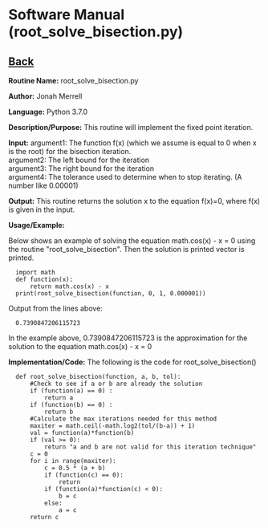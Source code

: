 # Software Manual (root_solve_bisection.py)

## [Back](softwaremanual.md)

**Routine Name:**           root_solve_bisection.py

**Author:** Jonah Merrell

**Language:** Python 3.7.0

**Description/Purpose:** This routine will implement the fixed point iteration.

**Input:** argument1: The function f(x) (which we assume is equal to 0 when x is the root) for the bisection iteration.<br>
		   argument2: The left bound for the iteration<br>
		   argument3: The right bound for the iteration<br>
           argument4: The tolerance used to determine when to stop iterating. (A number like 0.00001)<br>
		   
**Output:** This routine returns the solution x to the equation f(x)=0, where f(x) is given in the input.

**Usage/Example:**

Below shows an example of solving the equation math.cos(x) - x = 0 using the routine "root_solve_bisection".
 Then the solution is printed vector is printed. 

      import math
	  def function(x):
          return math.cos(x) - x
      print(root_solve_bisection(function, 0, 1, 0.000001))

Output from the lines above:

      0.7390847206115723

In the example above, 0.7390847206115723 is the approximation for the solution to the equation math.cos(x) - x = 0

**Implementation/Code:** The following is the code for root_solve_bisection()
      
      def root_solve_bisection(function, a, b, tol):
          #Check to see if a or b are already the solution
          if (function(a) == 0) :
              return a
          if (function(b) == 0) :
              return b
          #Calculate the max iterations needed for this method
          maxiter = math.ceil(-math.log2(tol/(b-a)) + 1)
          val = function(a)*function(b)
          if (val >= 0):
              return "a and b are not valid for this iteration technique"
          c = 0
          for i in range(maxiter):
              c = 0.5 * (a + b)
              if (function(c) == 0):
                  return
              if (function(a)*function(c) < 0):
                  b = c
              else:
                  a = c
          return c
